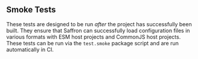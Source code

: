 ## Smoke Tests

These tests are designed to be run _after_ the project has successfully been built. They ensure that
Saffron can successfully load configuration files in various formats with ESM host projects and CommonJS
host projects. These tests can be run via the `test.smoke` package script and are run automatically in
CI.
